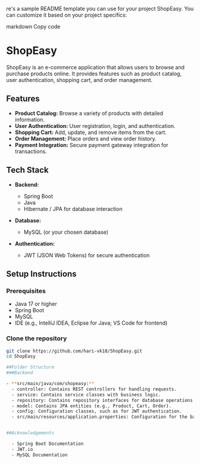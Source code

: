 re's a sample README template you can use for your project ShopEasy. You can customize it based on your project specifics:

markdown
Copy code
# ShopEasy

ShopEasy is an e-commerce application that allows users to browse and purchase products online. It provides features such as product catalog, user authentication, shopping cart, and order management.

## Features

- **Product Catalog:** Browse a variety of products with detailed information.
- **User Authentication:** User registration, login, and authentication.
- **Shopping Cart:** Add, update, and remove items from the cart.
- **Order Management:** Place orders and view order history.
- **Payment Integration:** Secure payment gateway integration for transactions.

## Tech Stack

- **Backend:**
  - Spring Boot
  - Java
  - Hibernate / JPA for database interaction

- **Database:**
  - MySQL (or your chosen database)

- **Authentication:**
  - JWT (JSON Web Tokens) for secure authentication

## Setup Instructions

### Prerequisites

- Java 17 or higher
- Spring Boot
- MySQL
- IDE (e.g., IntelliJ IDEA, Eclipse for Java; VS Code for frontend)

### Clone the repository

```bash
git clone https://github.com/hari-vk18/ShopEasy.git
cd ShopEasy

##Folder Structure
###Backend

- **src/main/java/com/shopeasy:**
  - controller: Contains REST controllers for handling requests.
  - service: Contains service classes with business logic.
  - repository: Contains repository interfaces for database operations.
  - model: Contains JPA entities (e.g., Product, Cart, Order).
  - config: Configuration classes, such as for JWT authentication.
  - src/main/resources/application.properties: Configuration for the backend (e.g., database, server, logging).


##Acknowledgements

  - Spring Boot Documentation
  - JWT.io
  - MySQL Documentation
